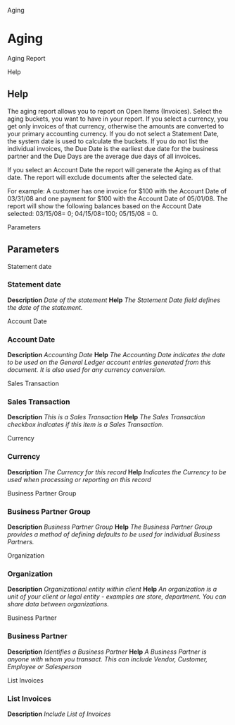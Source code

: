 
Aging
# Aging


Aging Report

Help
## Help

The aging report allows you to report on Open Items (Invoices). Select the aging buckets, you want to have in your report. If you select a currency, you get only invoices of that currency, otherwise the amounts are converted to your primary accounting currency. If you do not select a Statement Date, the system date is used to calculate the buckets. If you do not list the individual invoices, the Due Date is the earliest due date for the business partner and the Due Days are the average due days of all invoices.

If you select an Account Date the report will generate the Aging as of that date. The report will exclude documents after the selected date.

For example: A customer has one invoice for $100 with the Account Date of 03/31/08 and one payment for $100 with the Account Date of 05/01/08. The report will show the following balances based on the Account Date selected: 03/15/08= 0; 04/15/08=100; 05/15/08 = 0.

Parameters
## Parameters


Statement date
### Statement date

**Description**
 *Date of the statement*
**Help**
 *The Statement Date field defines the date of the statement.*

Account Date
### Account Date

**Description**
 *Accounting Date*
**Help**
 *The Accounting Date indicates the date to be used on the General Ledger account entries generated from this document. It is also used for any currency conversion.*

Sales Transaction
### Sales Transaction

**Description**
 *This is a Sales Transaction*
**Help**
 *The Sales Transaction checkbox indicates if this item is a Sales Transaction.*

Currency
### Currency

**Description**
 *The Currency for this record*
**Help**
 *Indicates the Currency to be used when processing or reporting on this record*

Business Partner Group
### Business Partner Group

**Description**
 *Business Partner Group*
**Help**
 *The Business Partner Group provides a method of defining defaults to be used for individual Business Partners.*

Organization
### Organization

**Description**
 *Organizational entity within client*
**Help**
 *An organization is a unit of your client or legal entity - examples are store, department. You can share data between organizations.*

Business Partner
### Business Partner

**Description**
 *Identifies a Business Partner*
**Help**
 *A Business Partner is anyone with whom you transact.  This can include Vendor, Customer, Employee or Salesperson*

List Invoices
### List Invoices

**Description**
 *Include List of Invoices*
